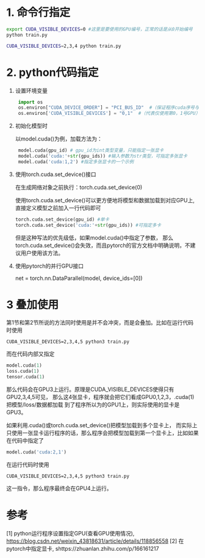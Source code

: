 # 1. 命令行指定

```bash
export CUDA_VISIBLE_DEVICES=0 #这里是要使用的GPU编号，正常的话是从0开始编号
python train.py
```

```bash
CUDA_VISIBLE_DEVICES=2,3,4 python train.py
```

# 2. python代码指定

1. 设置环境变量

   ```python
    import os 
    os.environ["CUDA_DEVICE_ORDER"] = "PCI_BUS_ID"  #（保证程序cuda序号与实际cuda序号对应）
    os.environ['CUDA_VISIBLE_DEVICES'] = "0,1"  #（代表仅使用第0，1号GPU）
   ```

2. 初始化模型时

   以model.cuda()为例，加载方法为：
    
    ```python
     model.cuda(gpu_id) # gpu_id为int类型变量，只能指定一张显卡
     model.cuda('cuda:'+str(gpu_ids)) #输入参数为str类型，可指定多张显卡
     model.cuda('cuda:1,2') #指定多张显卡的一个示例
    ```
  
3. 使用torch.cuda.set_device()接口

    在生成网络对象之前执行：torch.cuda.set_device(0)

    使用torch.cuda.set_device()可以更方便地将模型和数据加载到对应GPU上, 
    直接定义模型之前加入一行代码即可
    
    ```python
    torch.cuda.set_device(gpu_id) #单卡
    torch.cuda.set_device('cuda:'+str(gpu_ids)) #可指定多卡
    ```
    
     但是这种写法的优先级低，如果model.cuda()中指定了参数，
     那么torch.cuda.set_device()会失效，而且pytorch的官方文档中明确说明，不建议用户使用该方法。

4. 使用pytorch的并行GPU接口
   
   net = torch.nn.DataParallel(model, device_ids=[0])

# 3 叠加使用

第1节和第2节所说的方法同时使用是并不会冲突，而是会叠加。比如在运行代码时使用

```shell
CUDA_VISIBLE_DEVICES=2,3,4,5 python3 train.py
```

而在代码内部又指定

```python
model.cuda(1)
loss.cuda(1)
tensor.cuda(1)
```

那么代码会在GPU3上运行。原理是CUDA_VISIBLE_DEVICES使得只有GPU2,3,4,5可见，
那么这4张显卡，程序就会把它们看成GPU0,1,2,3，.cuda(1)把模型/loss/数据都加载
到了程序所以为的GPU1上，则实际使用的显卡是GPU3。

如果利用.cuda()或torch.cuda.set_device()把模型加载到多个显卡上，
而实际上只使用一张显卡运行程序的话，那么程序会把模型加载到第一个显卡上，比如如果在代码中指定了

```python
model.cuda('cuda:2,1')
```

在运行代码时使用

```shell
CUDA_VISIBLE_DEVICES=2,3,4,5 python3 train.py
```

这一指令，那么程序最终会在GPU4上运行。   


# 参考

[1] python运行程序设置指定GPU(查看GPU使用情况), https://blog.csdn.net/weixin_43818631/article/details/118856558
[2] 在pytorch中指定显卡, shttps://zhuanlan.zhihu.com/p/166161217